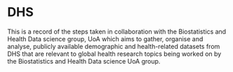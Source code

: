 # DHS

This is a record of the steps taken in collaboration with the Biostatistics and Health Data science group, UoA which aims to gather, organise and analyse, publicly available demographic and health-related datasets from DHS that are relevant to global health research topics being worked on by the Biostatistics and Health Data science UoA group.
